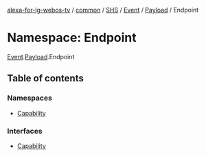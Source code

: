 [alexa-for-lg-webos-tv](../README.md) / [common](common.md) / [SHS](common.SHS.md) / [Event](common.SHS.Event.md) / [Payload](common.SHS.Event.Payload.md) / Endpoint

# Namespace: Endpoint

[Event](common.SHS.Event.md).[Payload](common.SHS.Event.Payload.md).Endpoint

## Table of contents

### Namespaces

- [Capability](common.SHS.Event.Payload.Endpoint.Capability.md)

### Interfaces

- [Capability](../interfaces/common.SHS.Event.Payload.Endpoint.Capability-1.md)
